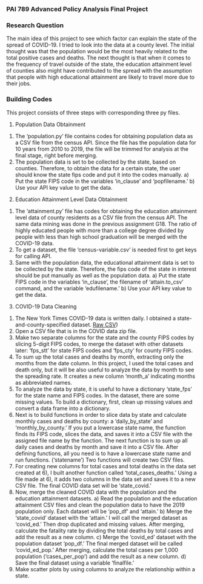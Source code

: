 ### PAI 789 Advanced Policy Analysis Final Project

### Research Question
The main idea of this project to see which factor can explain the state of the spread of COVID-19. I tried to look into the data at a county level. The initial thought was that the population would be the most heavily related to the total positive cases and deaths. The next thought is that when it comes to the frequency of travel outside of the state, the education attainment level of counties also might have contributed to the spread with the assumption that people with high educational attainment are likely to travel more due to their jobs.

### Building Codes
This project consists of three steps with corresponding three py files.

1. Population Data Obtainment
 1) The ‘population.py’ file contains codes for obtaining population data as a CSV file from the census API. Since the file has the population data for 10 years from 2010 to 2019, the file will be trimmed for analysis at the final stage, right before merging.
 2) The population data is set to be collected by the state, based on counties. Therefore, to obtain the data for a certain state, the user should know the state fips code and put it into the codes manually.
   a) Put the state FIPS code in the variables ‘in_clause’ and ‘popfilename.’
   b) Use your API key value to get the data.

2. Education Attainment Level Data Obtainment
 1) The ‘attainment.py’ file has codes for obtaining the education attainment level data of county residents as a CSV file from the census API. The same data mining was done in the previous assignment G18. The ratio of highly educated people with more than a college degree divided by people with less than high school graduation will be merged with the COVID-19 data.
 2)	To get a dataset, the file ‘census-variable.csv’ is needed first to get keys for calling API.
 3) Same with the population data, the educational attainment data is set to be collected by the state. Therefore, the fips code of the state in interest should be put manually as well as the population data.
   a) Put the state FIPS code in the variables ‘in_clause’, the filename of ‘attain.to_csv’ command, and the variable ‘edufilename.’
   b) Use your API key value to get the data.

3. COVID-19 Data Cleaning
  1) The New York Times COVID-19 data is written daily. I obtained a state-and-county-specified dataset. [Raw CSV](https://raw.githubusercontent.com/nytimes/covid-19-data/master/us-counties.csv))
  2) Open a CSV file that is in the COVID data zip file.
  3) Make two separate columns for the state and the county FIPS codes by slicing 5-digit FIPS codes, to merge the dataset with other datasets later: ‘fps_stt’ for state FIPS codes and ‘fps_cty’ for county FIPS codes.   
  4) To sum up the total cases and deaths by month, extracting only the months from the date column. In this project, I used the total cases and death only, but it will be also useful to analyze the data by month to see the spreading rate. It creates a new column ‘month_a’ indicating months as abbreviated names.
  5) To analyze the data by state, it is useful to have a dictionary ‘state_fps’ for the state name and FIPS codes. In the dataset, there are some missing values. To build a dictionary, first, clean up missing values and convert a data frame into a dictionary.
  6) Next is to build functions in order to slice data by state and calculate monthly cases and deaths by county: a ‘daily_by_state’ and ‘monthly_by_county.’ If you put a lowercase state name, the function finds its FIPS code, slices the data, and saves it into a CSV file with the assigned file name by the function. The next function is to sum up all daily cases and deaths by month and save it into a CSV file. After defining functions, all you need is to have a lowercase state name and run functions. (‘statename’) Two functions will create two CSV files.
  7) For creating new columns for total cases and total deaths in the data set created at 6), I built another function called ‘total_cases_deaths.’ Using a file made at 6), it adds two columns in the data set and saves it to a new CSV file. The final COVID data set will be ‘state_covid.’
  8) Now, merge the cleaned COVID data with the population and the education attainment datasets.
  a) Read the population and the education attainment CSV files and clean the population data to have the 2019 population only. Each dataset will be ‘pop_df’ and ‘attain.’
  b) Merge the ‘state_covid’ dataset with the ‘attain.’ I will call the merged dataset as ‘covid_ed.’ Then drop duplicated and missing values. After merging, calculate the fatality rate by dividing the total deaths by total cases and add the result as a new column.
  c) Merge the ‘covid_ed’ dataset with the population dataset ‘pop_df.’ The final merged dataset will be called ‘covid_ed_pop.’ After merging, calculate the total cases per 1,000 population (‘cases_per_pop’) and add the result as a new column.
  d) Save the final dataset using a variable ‘finalfile.’
  9) Make scatter plots by using columns to analyze the relationship within a state.
